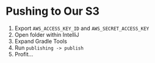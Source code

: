 # Pushing to Our S3

1. Export `AWS_ACCESS_KEY_ID` and `AWS_SECRET_ACCESS_KEY`
2. Open folder within IntelliJ
3. Expand Gradle Tools
4. Run `publishing -> publish`
5. Profit...

